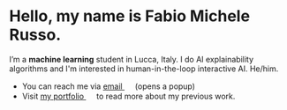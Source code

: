 <!--
Here are some ideas to get you started:
- 🔭 I’m currently working on ...
- 🌱 I’m currently learning ...
- 👯 I’m looking to collaborate on ...
- 🤔 I’m looking for help with ...
- 💬 Ask me about ...
- 📫 How to reach me: ...
- 😄 Pronouns: ...
- ⚡ Fun fact: ...
-->

# Hello, my name is Fabio Michele Russo.

I’m a **machine learning** student in Lucca, Italy. I do AI explainability algorithms and I'm interested in human-in-the-loop interactive AI. He/him.

- You can reach me via <a href="https://spamty.eu/show/v6/1355/3e4308f8293f42b53404c024/" onclick="mailhidepopup=window.open('https://spamty.eu/show/v6/1355/3e4308f8293f42b53404c024/','mailhidepopup','width=580,height=635'); return false;">email <img src="https://raw.githubusercontent.com/FortAwesome/Font-Awesome/6.x/svgs/solid/envelope.svg" height="15em"></a> (opens a popup)
- Visit [my portfolio <img src="https://raw.githubusercontent.com/FortAwesome/Font-Awesome/6.x/svgs/solid/globe.svg" height="15em">](https://fabio.science) to read more about my previous work.
